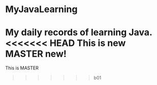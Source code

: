 # MyJavaLearning
My daily records of learning Java.\
<<<<<<< HEAD
This is new MASTER new!
=======
This is MASTER
>>>>>>> b01
